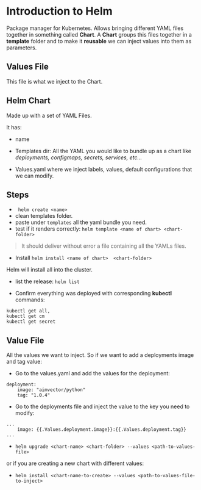 # Introduction to Helm
Package manager for Kubernetes. Allows bringing different YAML files together in something called **Chart**.
A **Chart** groups this files together in a **template** folder and to make it **reusable** we can inject values into them as parameters.

## Values File
This file is what we inject to the Chart.

## Helm Chart
Made up with a set of YAML Files.

 It has:
- name

- Templates dir:
 All the YAML you would like to bundle up as a chart like *deployments, configmaps, secrets, services, etc...*

 - Values.yaml
 where we inject labels, values, default configurations that we can modify.

## Steps
- ` helm create <name>`
- clean templates folder.
- paste under `templates` all the yaml bundle you need.
- test if it renders correctly:
    `helm template <name of chart> <chart-folder>`

> It should deliver without error a file containing all the YAMLs files.

- Install
`helm install <name of chart>  <chart-folder>`

Helm will install all into the cluster.

- list the release:
`helm list`

- Confirm everything was deployed with corresponding **kubectl** commands:
```
kubectl get all,
kubectl get cm
kubectl get secret
```

## Value File
All the values we want to inject.
So if we want to add a deployments image and tag value:
- Go to the values.yaml and add the values for the deployment:

```
deployment:
    image: "aimvector/python"
    tag: "1.0.4"
```

- Go to the deployments file and inject the value to the key you need to modify:

```
...
    image: {{.Values.deployment.image}}:{{.Values.deployment.tag}}
...
```

- `helm upgrade <chart-name> <chart-folder> --values <path-to-values-file>`

or if you are creating a new chart with different values:

- `helm install <chart-name-to-create> --values <path-to-values-file-to-inject>`


